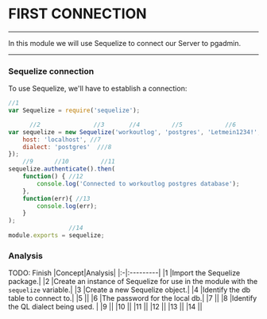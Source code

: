 # FIRST CONNECTION
---
In this module we will use Sequelize to connect our Server to pgadmin.

<hr>



### Sequelize connection
To use Sequelize, we'll have to establish a connection:

```js
//1
var Sequelize = require('sequelize');

      //2               //3       //4         //5            //6          
var sequelize = new Sequelize('workoutlog', 'postgres', 'Letmein1234!', {
	host: 'localhost', //7
	dialect: 'postgres'  ///8
});
    //9      //10         //11         
sequelize.authenticate().then(
	function() { //12
		console.log('Connected to workoutlog postgres database');
	},
	function(err){ //13
		console.log(err);
	}
);
                 //14
module.exports = sequelize;
```

### Analysis
TODO: Finish
|Concept|Analysis|
|:-|:---------|
|1 |Import the Sequelize package.|
|2 |Create an instance of Sequelize for use in the module with the `sequelize` variable.|
|3 |Create a new Sequelize object.|
|4 |Identify the db table to connect to.|
|5 ||
|6 |The password for the local db.|
|7 ||
|8 |Identify the QL dialect being used. |
|9 ||
|10 ||
|11 ||
|12 ||
|13 ||
|14 ||



